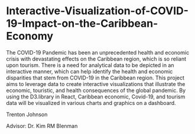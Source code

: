 # Interactive-Visualization-of-COVID-19-Impact-on-the-Caribbean-Economy


The COVID-19 Pandemic has been an unprecedented health and economic crisis with devastating effects on the Caribbean region, which is so reliant upon tourism. There is a need for analytical data to be depicted in an interactive manner, which can help identify the health and economic disparities that stem from COVID-19 in the Caribbean region. This project aims to leverage data to create interactive visualizations that illustrate the economic, touristic, and health consequences of the global pandemic. By using the D3.library in React, Caribbean economic, Covid-19, and tourism data will be visualized in various charts and graphics on a dashboard.

Trenton Johnson

Advisor: Dr. Kim RM Blenman
